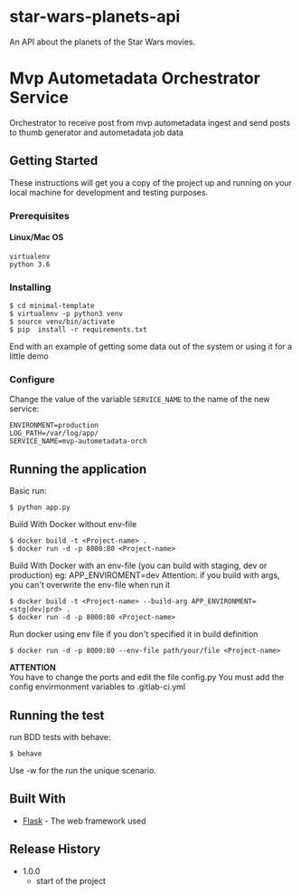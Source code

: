 # star-wars-planets-api
An API about the planets of the Star Wars movies.

# Mvp Autometadata Orchestrator Service

Orchestrator to receive post from mvp autometadata ingest and send posts to thumb generator and autometadata job data

## Getting Started

These instructions will get you a copy of the project up and running on your local machine for development and testing purposes.

### Prerequisites

#### Linux/Mac OS
```
virtualenv
python 3.6
```

### Installing

```
$ cd minimal-template
$ virtualenv -p python3 venv
$ source venv/bin/activate
$ pip  install -r requirements.txt
```

End with an example of getting some data out of the system or using it for a little demo

### Configure

Change the value of the variable `SERVICE_NAME` to the name of the new service:  

```
ENVIRONMENT=production
LOG_PATH=/var/log/app/
SERVICE_NAME=mvp-autometadata-orch
```
## Running the application

Basic run:

```
$ python app.py
```

Build With Docker without env-file
```
$ docker build -t <Project-name> .
$ docker run -d -p 8000:80 <Project-name>
```
Build With Docker with an env-file (you can build with staging, dev or production) eg: APP_ENVIROMENT=dev
Attention: if you build with args, you can't overwrite the env-file when run it
```
$ docker build -t <Project-name> --build-arg APP_ENVIRONMENT=<stg|dev|prd> .
$ docker run -d -p 8000:80 <Project-name>
```
Run docker using env file if you don't specified it in build definition
```
$ docker run -d -p 8000:80 --env-file path/your/file <Project-name>
```

**ATTENTION**  
You have to change the ports and edit the file config.py
You must add the config envirmonment variables to .gitlab-ci.yml


## Running the test

run BDD tests with behave:
```
$ behave
```
Use -w for the run the unique scenario.


## Built With

* [Flask](http://flask.pocoo.org/) - The web framework used


## Release History  
* 1.0.0
  * start of the project
